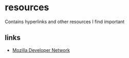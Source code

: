 # resources
Contains hyperlinks and other resources I find important
## links
* [Mozilla Developer Network](https://developer.mozilla.org/)
